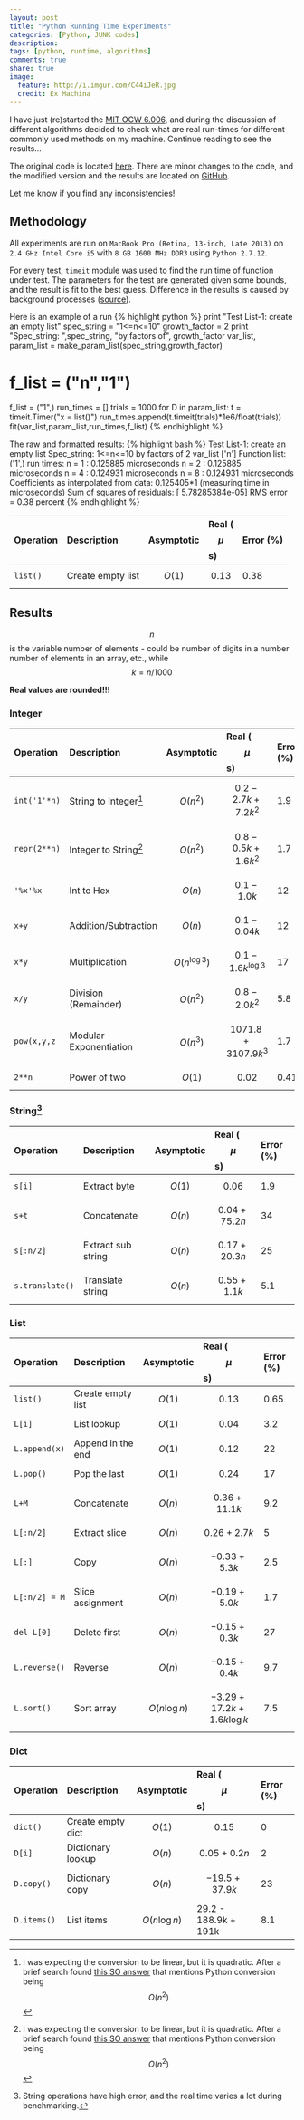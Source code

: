 ```yaml
---
layout: post
title: "Python Running Time Experiments"
categories: [Python, JUNK codes]
description:
tags: [python, runtime, algorithms]
comments: true
share: true
image:
  feature: http://i.imgur.com/C44iJeR.jpg
  credit: Ex Machina
---
```


I have just (re)started the [MIT OCW 6.006](https://ocw.mit.edu/courses/electrical-engineering-and-computer-science/6-006-introduction-to-algorithms-fall-2011/),
and during the discussion of different
algorithms decided to check what are real run-times for different commonly used
methods on my machine. Continue reading to see the results...

<!-- more -->

The original code is located [here](https://ocw.mit.edu/courses/electrical-engineering-and-computer-science/6-006-introduction-to-algorithms-fall-2011/readings/python-cost-model/timing.py).
There are minor changes to the code, and the modified version and the results are located
on [GitHub](https://github.com/zafartahirov/MOOCs/tree/master/MIT_ocw/6.006F11/JUNK).

Let me know if you find any inconsistencies!

## Methodology
All experiments are run on `MacBook Pro (Retina, 13-inch, Late 2013)` on
`2.4 GHz Intel Core i5` with `8 GB 1600 MHz DDR3` using `Python 2.7.12`.

For every test, `timeit` module was used to find the run time of function under
test. The parameters for the test are generated given some bounds, and the
result is fit to the best guess.
Difference in the results is caused by background processes
([source](https://docs.python.org/2/library/timeit.html#timeit.Timer.repeat)).

Here is an example of a run
{% highlight python %}
print "Test List-1: create an empty list"
spec_string = "1<=n<=10"
growth_factor = 2
print "Spec_string: ",spec_string, "by factors of", growth_factor
var_list, param_list = make_param_list(spec_string,growth_factor)
# f_list = ("n","1")
f_list = ("1",)
run_times = []
trials = 1000
for D in param_list:
  t = timeit.Timer("x = list()")
  run_times.append(t.timeit(trials)*1e6/float(trials))
fit(var_list,param_list,run_times,f_list)
{% endhighlight %}

The raw and formatted results:
{% highlight bash %}
Test List-1: create an empty list
Spec_string:  1<=n<=10 by factors of 2
var_list ['n']
Function list: ('1',)
run times:
n =      1 : 0.125885 microseconds
n =      2 : 0.125885 microseconds
n =      4 : 0.124931 microseconds
n =      8 : 0.124931 microseconds
Coefficients as interpolated from data:
 0.125405*1
(measuring time in microseconds)
Sum of squares of residuals: [  5.78285384e-05]
RMS error = 0.38 percent
{% endhighlight %}

| Operation | Description       | Asymptotic  | Real ($$\mu$$s) | Error (%) |
|:----------|:------------------|:------------|:----------------|:----------|
| `list()`  | Create empty list | $$O(1)$$    | $$0.13$$        | 0.38      |

## Results

$$n$$ is the variable number of elements - could be number of digits in a number
number of elements in an array, etc., while $$ k = n / 1000 $$

**Real values are rounded!!!**

### Integer

| Operation   | Description           | Asymptotic  | Real ($$\mu$$s)           | Error (%) |
|:------------|:----------------------|:------------|:--------------------------|:----------|
| `int('1'*n)`| String to Integer[^1] | $$O(n^2)$$  | $$0.2 - 2.7k + 7.2k^2 $$  | 1.9       |
| `repr(2**n)`| Integer to String[^1] | $$O(n^2)$$  | $$0.8 - 0.5k + 1.6k^2 $$  | 1.7       |
| `'%x'%x`    | Int to Hex            | $$O(n)$$    | $$0.1 - 1.0k $$           | 12        |
| `x+y`       | Addition/Subtraction  | $$O(n)$$    | $$0.1 - 0.04k $$          | 12        |
| `x*y`       | Multiplication        | $$O(n^{\log3})$$  | $$0.1 - 1.6k^{\log3} $$  | 17   |
| `x/y`       | Division (Remainder)  | $$O(n^2)$$  | $$0.8 - 2.0k^2 $$         | 5.8       |
| `pow(x,y,z` | Modular Exponentiation| $$O(n^3)$$  | $$ 1071.8 + 3107.9k^3 $$  | 1.7       |
| `2**n`      | Power of two          | $$O(1)$$    | $$ 0.02 $$                | 0.41      |

[^1]: I was expecting the conversion to be linear, but it is quadratic. After a brief search found [this SO answer](http://stackoverflow.com/a/1845764/3606192) that mentions Python conversion being $$O(n^2)$$

### String[^2]

| Operation       | Description         | Asymptotic  | Real ($$\mu$$s)   | Error (%) |
|:----------------|:--------------------|:------------|:------------------|:----------|
| `s[i]`          | Extract byte        | $$O(1)$$    | $$0.06$$          | 1.9       |
| `s+t`           | Concatenate         | $$O(n)$$    | $$0.04 + 75.2n$$  | 34        |
| `s[:n/2]`       | Extract sub string  | $$O(n)$$    | $$0.17 + 20.3n$$  | 25        |
| `s.translate()` | Translate string    | $$O(n)$$    | $$0.55 + 1.1k$$   | 5.1       |

[^2]: String operations have high error, and the real time varies a lot during benchmarking.

### List

| Operation       | Description         | Asymptotic | Real ($$\mu$$s)  | Error (%) |
|:----------------|:--------------------|:-----------|:-----------------|:----------|
| `list()`        | Create empty list   | $$O(1)$$   | $$0.13$$             | 0.65      |
| `L[i]`          | List lookup         | $$O(1)$$   | $$0.04$$             | 3.2       |
| `L.append(x)`   | Append in the end   | $$O(1)$$   | $$0.12$$             | 22        |
| `L.pop()`       | Pop the last        | $$O(1)$$   | $$0.24$$             | 17        |
| `L+M`           | Concatenate         | $$O(n)$$   | $$0.36 + 11.1k $$    | 9.2       |
| `L[:n/2]`       | Extract slice       | $$O(n)$$   | $$ 0.26 + 2.7k$$     | 5         |
| `L[:]`          | Copy                | $$O(n)$$   | $$-0.33 + 5.3k$$     | 2.5       |
| `L[:n/2] = M`   | Slice assignment    | $$O(n)$$   | $$-0.19 + 5.0k$$     | 1.7       |
| `del L[0]`      | Delete first        | $$O(n)$$   | $$-0.15 + 0.3k$$     | 27        |
| `L.reverse()`   | Reverse             | $$O(n)$$   | $$-0.15 + 0.4k$$     | 9.7       |
| `L.sort()`      | Sort array          | $$O(n\log{n})$$| $$-3.29 + 17.2k + 1.6k\log{k}$$ | 7.5 |

### Dict

| Operation       | Description         | Asymptotic | Real ($$\mu$$s)  | Error (%) |
|:----------------|:--------------------|:-----------|:-----------------|:----------|
| `dict()`        | Create empty dict   | $$O(1)$$   | $$0.15$$         | 0         |
| `D[i]`          | Dictionary lookup   | $$O(n)$$   | $$0.05 + 0.2n$$  | 2         |
| `D.copy()`      | Dictionary copy     | $$O(n)$$   | $$-19.5 + 37.9k$$| 23        |
| `D.items()`     | List items          | $$O(n\log{n})$$ | 29.2 - 188.9k + 191k  | 8.1 |
